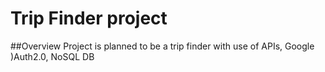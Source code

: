 # Trip Finder project

##Overview
   Project is planned to be a trip finder with use of APIs, Google )Auth2.0, NoSQL DB
